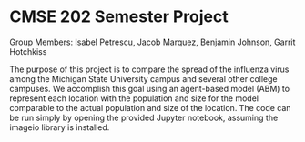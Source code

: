 <h1>
  CMSE 202 Semester Project</h1>
<p>
  Group Members: Isabel Petrescu, Jacob Marquez, Benjamin Johnson, Garrit Hotchkiss</p>
<p>
The purpose of this project is to compare the spread of the influenza virus among the Michigan State University campus and several other college campuses. We accomplish this goal using an agent-based model (ABM) to represent each location with the population and size for the model comparable to the actual population and size of the location.
The code can be run simply by opening the provided Jupyter notebook, assuming the imageio library is installed.</p> 
